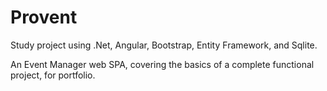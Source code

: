 # Provent

Study project using .Net, Angular, Bootstrap, Entity Framework, and Sqlite.

An Event Manager web SPA, covering the basics of a complete functional project, for portfolio.